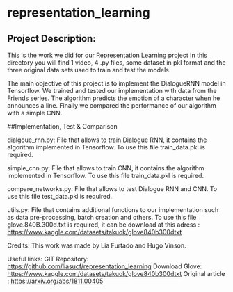 # representation_learning


## Project Description:
This is the work we did for our Representation Learning project 
In this directory you will find 1 video, 4 .py files,  some dataset in pkl format and the three original data sets used to train and test the models.

The main objective of this project is to implement the DialogueRNN model in Tensorflow. 
We trained and tested our implementation with data from the Friends series. The algorithm predicts the emotion of a character when he announces a line. Finally we compared the performance of our algorithm with a simple CNN.

##Implementation, Test \& Comparison 

dialgoue_rnn.py: 
File that allows to train Dialogue RNN, it contains the algorithm implemented in Tensorflow.
To use this file train_data.pkl is required.

simple_cnn.py:
File that allows to train CNN, it contains the algorithm implemented in Tensorflow.
To use this file train_data.pkl is required.

compare_networks.py:
File that allows to test Dialogue RNN and CNN.
To use this file test_data.pkl is required.


utils.py: 
File that contains additional functions to our implementation such as data pre-processing, batch creation and others.
To use this file glove.840B.300d.txt  is required, it can be download at this adress : 
https://www.kaggle.com/datasets/takuok/glove840b300dtxt



Credits: This work was made by Lia Furtado and Hugo Vinson. 

Useful links: 
GIT Repository: https://github.com/liasucf/representation_learning
Download Glove: https://www.kaggle.com/datasets/takuok/glove840b300dtxt
Original article : https://arxiv.org/abs/1811.00405

